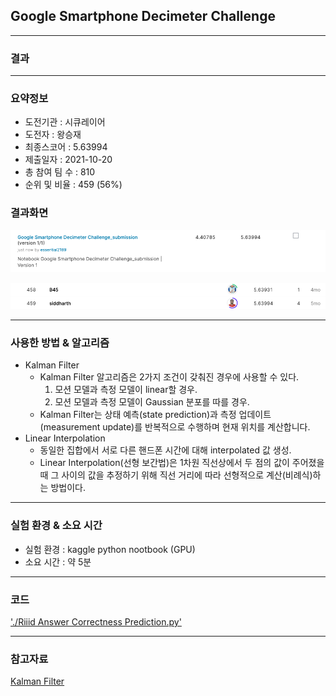 ## Google Smartphone Decimeter Challenge

------------

### 결과

----------------

### 요약정보

* 도전기관 : 시큐레이어
* 도전자 : 왕승재
* 최종스코어 : 5.63994
* 제출일자 : 2021-10-20
* 총 참여 팀 수 : 810
* 순위 및 비율 : 459 (56%)

### 결과화면

![결과](screanshot/score.png)

![결과](screanshot/leaderboard.png)

----------

### 사용한 방법 & 알고리즘

* Kalman Filter
  * Kalman Filter 알고리즘은 2가지 조건이 갖춰진 경우에 사용할 수 있다.
    1. 모션 모델과 측정 모델이 linear할 경우.
    2. 모션 모델과 측정 모델이 Gaussian 분포를 따를 경우.
  * Kalman Filter는 상태 예측(state prediction)과 측정 업데이트(measurement update)를 반복적으로 수행하며 현재 위치를 계산합니다.
* Linear Interpolation
  * 동일한 집합에서 서로 다른 핸드폰 시간에 대해 interpolated 값 생성.
  * Linear Interpolation(선형 보간법)은 1차원 직선상에서 두 점의 값이 주어졌을 때 그 사이의 값을 추정하기 위해 직선 거리에 따라 선형적으로 계산(비례식)하는 방법이다.

-------------

### 실험 환경 & 소요 시간

* 실험 환경 : kaggle python nootbook (GPU)
* 소요 시간 : 약 5분

-----------

### 코드

['./Riiid Answer Correctness Prediction.py'](https://github.com/essential2189/ML_study/blob/main/kaggle/Tabular%20Playground%20Series%20-%20Aug%202021/Tabular%20Playground%20Series%20-%20Aug%202021.py)

-----------

### 참고자료

[Kalman Filter](https://simdkalman.readthedocs.io/en/latest/)


